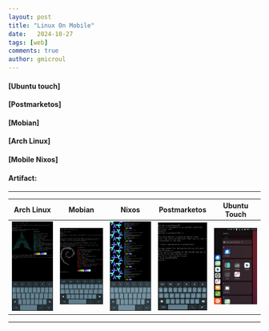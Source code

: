 ```yaml
---
layout: post
title: "Linux On Mobile"
date:   2024-10-27
tags: [web]
comments: true
author: gmicroul
---
```



#### [Ubuntu touch]
#### [Postmarketos] 
#### [Mobian]
#### [Arch Linux]
#### [Mobile Nixos]

#### Artifact:
---

| Arch Linux  | Mobian  |  Nixos  | Postmarketos  | Ubuntu Touch  |
|-------------|---------|---------|---------------|---------------|
|<style>.custom-image {width: 100px;height: auto;}</style><img src="/images/archlinux-ttyescape.png" alt="image" class="custom-image">   | <style>.custom-image {width: 100px;height: auto;}</style><img src="/images/mobian-ttyescape.png" alt="image" class="custom-image">  | <style>.custom-image {width: 100px;height: auto;}</style><img src="/images/nixos-ttyescape.png" alt="image" class="custom-image">  | <style>.custom-image {width: 100px;height: auto;}</style><img src="/images/postmarketos-ttyescape.png" alt="image" class="custom-image">  | <style>.custom-image {width: 100px;height: auto;}</style><img src="/images/ubuntu-touch.png" alt="image" class="custom-image">  |

---


